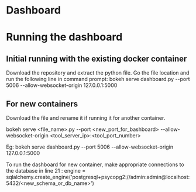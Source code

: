 # Dashboard

# Running the dashboard

## Initial running with the existing docker container
Download the repository and extract the python file.
Go the file location and run the following line in command prompt: bokeh serve dashboard.py --port 5006 --allow-websocket-origin 127.0.0.1:5000


## For new containers
Download the file and rename it if running it for another container. 

bokeh serve <file_name>.py --port <new_port_for_bashboard> --allow-websocket-origin <tool_server_ip>:<tool_port_number>

Eg: bokeh serve dashboard.py --port 5006 --allow-websocket-origin 127.0.0.1:5000

To run the dashboard for new container, make appropriate connections to the database in line 21 : engine = sqlalchemy.create_engine('postgresql+psycopg2://admin:admin@localhost:5432/<new_schema_or_db_name>')


 

